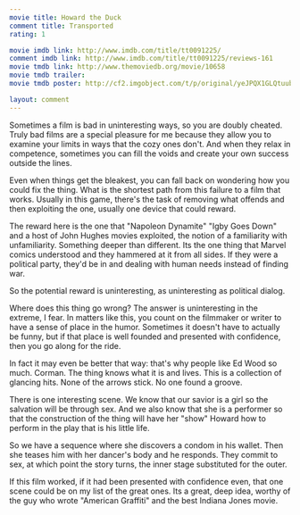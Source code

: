 ```yaml
---
movie title: Howard the Duck
comment title: Transported
rating: 1

movie imdb link: http://www.imdb.com/title/tt0091225/
comment imdb link: http://www.imdb.com/title/tt0091225/reviews-161
movie tmdb link: http://www.themoviedb.org/movie/10658
movie tmdb trailer: 
movie tmdb poster: http://cf2.imgobject.com/t/p/original/yeJPQX1GLQtuubHwil5bG5RgScY.jpg

layout: comment
---
```


Sometimes a film is bad in uninteresting ways, so you are doubly cheated. Truly bad films are a special pleasure for me because they allow you to examine your limits in ways that the cozy ones don't. And when they relax in competence, sometimes you can fill the voids and create your own success outside the lines.

Even when things get the bleakest, you can fall back on wondering how you could fix the thing. What is the shortest path from this failure to a film that works. Usually in this game, there's the task of removing what offends and then exploiting the one, usually one device that could reward.

The reward here is the one that "Napoleon Dynamite" "Igby Goes Down" and a host of John Hughes movies exploited, the notion of a familiarity with unfamiliarity. Something deeper than different. Its the one thing that Marvel comics understood and they hammered at it from all sides. If they were a political party, they'd be in and dealing with human needs instead of finding war.

So the potential reward is uninteresting, as uninteresting as political dialog. 

Where does this thing go wrong? The answer is uninteresting in the extreme, I fear. In matters like this, you count on the filmmaker or writer to have a sense of place in the humor. Sometimes it doesn't have to actually be funny, but if that place is well founded and presented with confidence, then you go along for the ride.

In fact it may even be better that way: that's why people like Ed Wood so much. Corman. The thing knows what it is and lives. This is a collection of glancing hits. None of the arrows stick. No one found a groove.

There is one interesting scene. We know that our savior is a girl so the salvation will be through sex. And we also know that she is a performer so that the construction of the thing will have her "show" Howard how to perform in the play that is his little life.

So we have a sequence where she discovers a condom in his wallet. Then she teases him with her dancer's body and he responds. They commit to sex, at which point the story turns, the inner stage substituted for the outer.

If this film worked, if it had been presented with confidence even, that one scene could be on my list of the great ones. Its a great, deep idea, worthy of the guy who wrote "American Graffiti" and the best Indiana Jones movie.